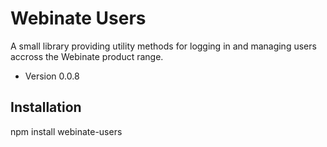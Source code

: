 Webinate Users
===============

A small library providing utility methods for logging in and managing users accross the Webinate product range.

* Version 0.0.8

## Installation

  npm install webinate-users